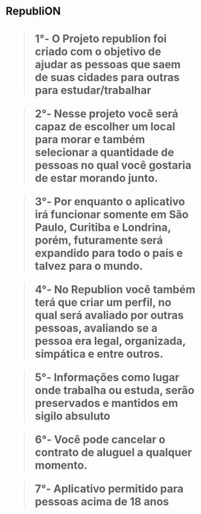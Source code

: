 <h1>RepubliON<h1>


>1°- O Projeto republion foi criado com o objetivo de ajudar as pessoas que saem de suas cidades para outras para estudar/trabalhar

>2°- Nesse projeto você será capaz de escolher um local para morar e também selecionar a quantidade de pessoas no qual você gostaria de estar morando junto.

>3°- Por enquanto o aplicativo irá funcionar somente em São Paulo, Curitiba e Londrina, porém, futuramente será expandido para todo o país e talvez para o mundo.

>4°- No Republion você também terá que criar um perfil, no qual será avaliado por outras pessoas, avaliando se a pessoa era legal, organizada, simpática e entre outros.

>5°- Informações como lugar onde trabalha ou estuda, serão preservados e mantidos em sigilo absuluto

>6°- Você pode cancelar o contrato de aluguel a qualquer momento.

>7°- Aplicativo permitido para pessoas acima de 18 anos
